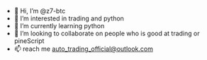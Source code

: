 - 👋 Hi, I’m @z7-btc
- 👀 I’m interested in trading and python
- 🌱 I’m currently learning python 
- 💞️ I’m looking to collaborate on people who is good at trading or pineScript
- 📫  reach me auto_trading_official@outlook.com

<!---
z7-btc/z7-btc is a ✨ special ✨ repository because its `README.md` (this file) appears on your GitHub profile.
You can click the Preview link to take a look at your changes.
--->
